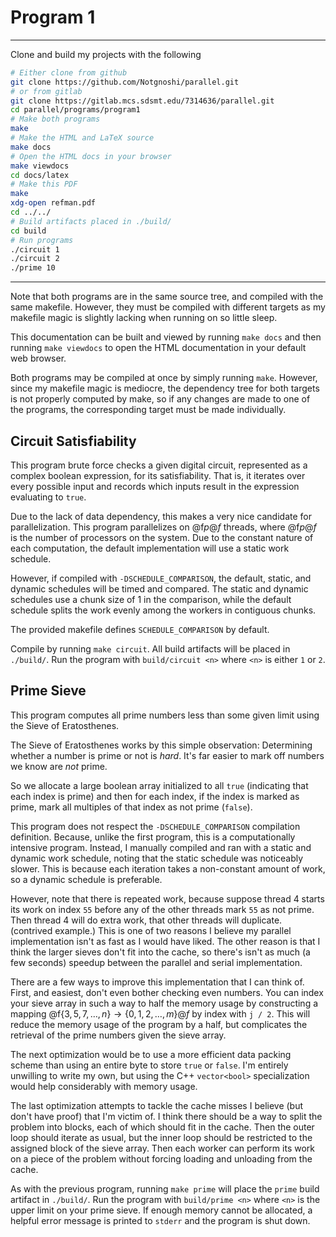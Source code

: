 # Program 1

---

Clone and build my projects with the following

```bash
# Either clone from github
git clone https://github.com/Notgnoshi/parallel.git
# or from gitlab
git clone https://gitlab.mcs.sdsmt.edu/7314636/parallel.git
cd parallel/programs/program1
# Make both programs
make
# Make the HTML and LaTeX source
make docs
# Open the HTML docs in your browser
make viewdocs
cd docs/latex
# Make this PDF
make
xdg-open refman.pdf
cd ../../
# Build artifacts placed in ./build/
cd build
# Run programs
./circuit 1
./circuit 2
./prime 10
```

---

Note that both programs are in the same source tree, and compiled with the same
makefile. However, they must be compiled with different targets as my makefile
magic is slightly lacking when running on so little sleep.

This documentation can be built and viewed by running `make docs` and then running
`make viewdocs` to open the HTML documentation in your default web browser.

Both programs may be compiled at once by simply running `make`. However, since my
makefile magic is mediocre, the dependency tree for both targets is not properly
computed by make, so if any changes are made to one of the programs, the corresponding
target must be made individually.

## Circuit Satisfiability

This program brute force checks a given digital circuit, represented as a complex
boolean expression, for its satisfiability. That is, it iterates over every
possible input and records which inputs result in the expression evaluating to
`true`.

Due to the lack of data dependency, this makes a very nice candidate for parallelization.
This program parallelizes on @f$p@f$ threads, where @f$p@f$ is the number of processors
on the system. Due to the constant nature of each computation, the default implementation
will use a static work schedule.

However, if compiled with `-DSCHEDULE_COMPARISON`, the default, static, and dynamic
schedules will be timed and compared. The static and dynamic schedules use a chunk
size of 1 in the comparison, while the default schedule splits the work evenly among
the workers in contiguous chunks.

The provided makefile defines `SCHEDULE_COMPARISON` by default.

Compile by running `make circuit`. All build artifacts will be placed in `./build/`.
Run the program with `build/circuit <n>` where `<n>` is either `1` or `2`.

## Prime Sieve

This program computes all prime numbers less than some given limit using the Sieve
of Eratosthenes.

The Sieve of Eratosthenes works by this simple observation: Determining whether a
number is prime or not is *hard*. It's far easier to mark off numbers we know are
*not* prime.

So we allocate a large boolean array initialized to all `true` (indicating that
each index is prime) and then for each index, if the index is marked as prime, mark
all multiples of that index as not prime (`false`).

This program does not respect the `-DSCHEDULE_COMPARISON` compilation definition.
Because, unlike the first program, this is a computationally intensive program. Instead,
I manually compiled and ran with a static and dynamic work schedule, noting that
the static schedule was noticeably slower. This is because each iteration takes a
non-constant amount of work, so a dynamic schedule is preferable.

However, note that there is repeated work, because suppose thread 4 starts its work
on index `55` before any of the other threads mark `55` as not prime. Then thread 4
will do extra work, that other threads will duplicate. (contrived example.) This is
one of two reasons I believe my parallel implementation isn't as fast as I would have
liked. The other reason is that I think the larger sieves don't fit into the cache,
so there's isn't as much (a few seconds) speedup between the parallel and serial
implementation.

There are a few ways to improve this implementation that I can think of. First, and
easiest, don't even bother checking even numbers. You can index your sieve array
in such a way to half the memory usage by constructing a mapping
@f$\{3, 5, 7, \dots, n\} \to \{0, 1, 2, \dots, m\}@f$ by index with `j / 2`. This
will reduce the memory usage of the program by a half, but complicates the retrieval
of the prime numbers given the sieve array.

The next optimization would be to use a more efficient data packing scheme than
using an entire byte to store `true` or `false`. I'm entirely unwilling to write my
own, but using the C++ `vector<bool>` specialization would help considerably with
memory usage.

The last optimization attempts to tackle the cache misses I believe (but don't have
proof) that I'm victim of. I think there should be a way to split the problem into
blocks, each of which should fit in the cache. Then the outer loop should iterate
as usual, but the inner loop should be restricted to the assigned block of the
sieve array. Then each worker can perform its work on a piece of the problem without
forcing loading and unloading from the cache.

As with the previous program, running `make prime` will place the `prime` build
artifact in `./build/`. Run the program with `build/prime <n>` where `<n>` is the
upper limit on your prime sieve. If enough memory cannot be allocated, a helpful
error message is printed to `stderr` and the program is shut down.

